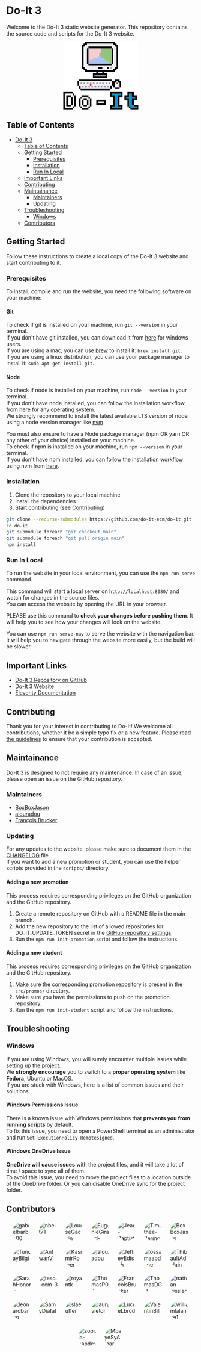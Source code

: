 # Do-It 3 <span id="do-it-3"></span>

Welcome to the Do-It 3 static website generator. This repository contains the source code and scripts for the Do-It 3 website.

<div style="display: flex; justify-content: center; align-items: center;">
  <img src="https://raw.githubusercontent.com/do-it-ecm/do-it/main/src/assets/img/logo/intermediate-text.png" alt="Do-It Logo" style="width: 200px; image-rendering: pixelated;">
</div>

## Table of Contents <span id="table-of-contents"></span>

- [Do-It 3](#do-it-3)
  - [Table of Contents](#table-of-contents)
  - [Getting Started](#getting-started)
    - [Prerequisites](#prerequisites)
    - [Installation](#installation)
    - [Run In Local](#run-in-local)
  - [Important Links](#important-links)
  - [Contributing](#contributing)
  - [Maintainance](#maintainance)
    - [Maintainers](#maintainers)
    - [Updating](#updating)
  - [Troubleshooting](#troubleshooting)
    - [Windows](#windows)
  - [Contributors](#contributors)

## Getting Started <span id="getting-started"></span>

Follow these instructions to create a local copy of the Do-It 3 website and start contributing to it.

### Prerequisites <span id="prerequisites"></span>

To install, compile and run the website, you need the following software on your machine:

#### Git

To check if git is installed on your machine, run ```git --version``` in your terminal.\
If you don't have git installed, you can download it from [here](https://git-scm.com/downloads) for windows users.\
If you are using a mac, you can use [brew](https://brew.sh) to install it: `brew install git`.\
If you are using a linux distribution, you can use your package manager to install it: `sudo apt-get install git`.

#### Node

To check if node is installed on your machine, run ```node --version``` in your terminal.\
If you don't have node installed, you can follow the installation workflow from [here](https://nodejs.org/en/download/) for any operating system.\
We strongly recommend to install the latest available LTS version of node using a node version manager like [nvm](https://github.com/nvm-sh/nvm?tab=readme-ov-file#installing-and-updating)

You must also ensure to have a Node package manager (npm OR yarn OR any other of your choice) installed on your machine.\
To check if npm is installed on your machine, run ```npm --version``` in your terminal.\
If you don't have npm installed, you can follow the installation workflow using nvm from [here](https://github.com/nvm-sh/nvm?tab=readme-ov-file#installing-and-updating).

### Installation <span id="installation"></span>

1. Clone the repository to your local machine
2. Install the dependencies
3. Start contributing (see [Contributing](./CONTRIBUTING.md))

```bash
git clone --recurse-submodules https://github.com/do-it-ecm/do-it.git
cd do-it
git submodule foreach "git checkout main"
git submodule foreach "git pull origin main"
npm install
```

### Run In Local <span id="run-in-local"></span>

To run the website in your local environment, you can use the `npm run serve` command.

This command will start a local server on `http://localhost:8080/` and watch for changes in the source files.\
You can access the website by opening the URL in your browser.

PLEASE use this command to **check your changes before pushing them**. It will help you to see how your changes will look on the website.

You can use `npm run serve-nav` to serve the website with the navigation bar. It will help you to navigate through the website more easily, but the build will be slower.

## Important Links <span id="important-links"></span>

- [Do-It 3 Repository on GitHub](https://github.com/do-it-ecm/do-it)
- [Do-It 3 Website](https://cumin.aioli.ec-m.fr/)
- [Eleventy Documentation](https://www.11ty.dev/docs/)

## Contributing <span id="contributing"></span>

Thank you for your interest in contributing to Do-It! We welcome all contributions, whether it be a simple typo fix or a new feature. Please read [the guidelines](./CONTRIBUTING.md) to ensure that your contribution is accepted.

## Maintainance <span id="maintainance"></span>

Do-It 3 is designed to not require any maintenance. In case of an issue, please open an issue on the GitHub repository.

### Maintainers <span id="maintainers"></span>

- [BoxBoxJason](https://github.com/BoxBoxJason)
- [alouradou](https://githubcom/alouradou)
- [François Brucker](https://github.com/FrancoisBrucker)

### Updating <span id="updating"></span>

For any updates to the website, please make sure to document them in the [CHANGELOG](./CHANGELOG.md) file.\
If you want to add a new promotion or student, you can use the helper scripts provided in the `scripts/` directory.

#### Adding a new promotion

This process requires corresponding privileges on the GitHub organization and the GitHub repository.

1. Create a remote repository on GitHub with a README file in the main branch.
2. Add the new repository to the list of allowed repositories for DO_IT_UPDATE_TOKEN secret in the [GitHub repository settings](https://github.com/organizations/do-it-ecm/settings/secrets/actions/DO_IT_UPDATE_TOKEN)
3. Run the `npm run init-promotion` script and follow the instructions.

#### Adding a new student

This process requires corresponding privileges on the GitHub organization and the GitHub repository.

1. Make sure the corresponding promotion repository is present in the `src/promos/` directory.
2. Make sure you have the permissions to push on the promotion repository.
3. Run the `npm run init-student` script and follow the instructions.

## Troubleshooting <span id="troubleshooting"></span>

### Windows <span id="windows"></span>

If you are using Windows, you will surely encounter multiple issues while setting up the project.\
We **strongly encourage** you to switch to a **proper operating system** like **Fedora**, Ubuntu or MacOS.\
If you are stuck with Windows, here is a list of common issues and their solutions.

#### Windows Permissions Issue

There is a known issue with Windows permissions that **prevents you from running scripts** by default.\
To fix this issue, you need to open a PowerShell terminal as an administrator and run `Set-ExecutionPolicy RemoteSigned`.

#### Windows OneDrive Issue

**OneDrive will cause issues** with the project files, and it will take a lot of time / space to sync all of them.\
To avoid this issue, you need to move the project files to a location outside of the OneDrive folder. Or you can disable OneDrive sync for the project folder.

## Contributors <span id="contributors"></span>

<div style="display: flex; flex-wrap: wrap; gap: 10px; justify-content: center; align-items: center;">
    <a href="https://github.com/gabrielbarbe00" style="display: flex; flex-direction: column; align-items: center; text-decoration: none;"><img src="https://avatars.githubusercontent.com/u/112874056?v=4" title="gabrielbarbe00" alt="gabrielbarbe00" style="width: 50px; height: 50px; border-radius: 50%; margin: 5px;"></a>
    <a href="https://github.com/nbert71" style="display: flex; flex-direction: column; align-items: center; text-decoration: none;"><img src="https://avatars.githubusercontent.com/u/75083621?v=4" title="nbert71" alt="nbert71" style="width: 50px; height: 50px; border-radius: 50%; margin: 5px;"></a>
    <a href="https://github.com/LouiseGacoin" style="display: flex; flex-direction: column; align-items: center; text-decoration: none;"><img src="https://avatars.githubusercontent.com/u/112874138?v=4" title="LouiseGacoin" alt="LouiseGacoin" style="width: 50px; height: 50px; border-radius: 50%; margin: 5px;"></a>
    <a href="https://github.com/EugenieGiraud-Telme" style="display: flex; flex-direction: column; align-items: center; text-decoration: none;"><img src="https://avatars.githubusercontent.com/u/112874091?v=4" title="EugenieGiraud-Telme" alt="EugenieGiraud-Telme" style="width: 50px; height: 50px; border-radius: 50%; margin: 5px;"></a>
    <a href="https://github.com/Jean-Baptiste-DP" style="display: flex; flex-direction: column; align-items: center; text-decoration: none;"><img src="https://avatars.githubusercontent.com/u/77680664?v=4" title="Jean-Baptiste-DP" alt="Jean-Baptiste-DP" style="width: 50px; height: 50px; border-radius: 50%; margin: 5px;"></a>
    <a href="https://github.com/Timothee-Bermond" style="display: flex; flex-direction: column; align-items: center; text-decoration: none;"><img src="https://avatars.githubusercontent.com/u/94856338?v=4" title="Timothee-Bermond" alt="Timothee-Bermond" style="width: 50px; height: 50px; border-radius: 50%; margin: 5px;"></a>
    <a href="https://github.com/BoxBoxJason" style="display: flex; flex-direction: column; align-items: center; text-decoration: none;"><img src="https://avatars.githubusercontent.com/u/62643679?v=4" title="BoxBoxJason" alt="BoxBoxJason" style="width: 50px; height: 50px; border-radius: 50%; margin: 5px;"></a>
    <a href="https://github.com/TuncayBilgi" style="display: flex; flex-direction: column; align-items: center; text-decoration: none;"><img src="https://avatars.githubusercontent.com/u/90749676?v=4" title="TuncayBilgi" alt="TuncayBilgi" style="width: 50px; height: 50px; border-radius: 50%; margin: 5px;"></a>
    <a href="https://github.com/AntwanV" style="display: flex; flex-direction: column; align-items: center; text-decoration: none;"><img src="https://avatars.githubusercontent.com/u/73229456?v=4" title="AntwanV" alt="AntwanV" style="width: 50px; height: 50px; border-radius: 50%; margin: 5px;"></a>
    <a href="https://github.com/KasimirRomer" style="display: flex; flex-direction: column; align-items: center; text-decoration: none;"><img src="https://avatars.githubusercontent.com/u/47687775?v=4" title="KasimirRomer" alt="KasimirRomer" style="width: 50px; height: 50px; border-radius: 50%; margin: 5px;"></a>
    <a href="https://github.com/alouradou" style="display: flex; flex-direction: column; align-items: center; text-decoration: none;"><img src="https://avatars.githubusercontent.com/u/18040415?v=4" title="alouradou" alt="alouradou" style="width: 50px; height: 50px; border-radius: 50%; margin: 5px;"></a>
    <a href="https://github.com/JeffreyEdisah" style="display: flex; flex-direction: column; align-items: center; text-decoration: none;"><img src="https://avatars.githubusercontent.com/u/112874174?v=4" title="JeffreyEdisah" alt="JeffreyEdisah" style="width: 50px; height: 50px; border-radius: 50%; margin: 5px;"></a>
    <a href="https://github.com/ossamaabdane" style="display: flex; flex-direction: column; align-items: center; text-decoration: none;"><img src="https://avatars.githubusercontent.com/u/112874071?v=4" title="ossamaabdane" alt="ossamaabdane" style="width: 50px; height: 50px; border-radius: 50%; margin: 5px;"></a>
    <a href="https://github.com/ThibaultAdelain" style="display: flex; flex-direction: column; align-items: center; text-decoration: none;"><img src="https://avatars.githubusercontent.com/u/94785843?v=4" title="ThibaultAdelain" alt="ThibaultAdelain" style="width: 50px; height: 50px; border-radius: 50%; margin: 5px;"></a>
    <a href="https://github.com/SarahHonore" style="display: flex; flex-direction: column; align-items: center; text-decoration: none;"><img src="https://avatars.githubusercontent.com/u/112874112?v=4" title="SarahHonore" alt="SarahHonore" style="width: 50px; height: 50px; border-radius: 50%; margin: 5px;"></a>
    <a href="https://github.com/tesdt-ecm-3" style="display: flex; flex-direction: column; align-items: center; text-decoration: none;"><img src="https://avatars.githubusercontent.com/u/144914029?v=4" title="tesdt-ecm-3" alt="tesdt-ecm-3" style="width: 50px; height: 50px; border-radius: 50%; margin: 5px;"></a>
    <a href="https://github.com/royantk" style="display: flex; flex-direction: column; align-items: center; text-decoration: none;"><img src="https://avatars.githubusercontent.com/u/91052551?v=4" title="royantk" alt="royantk" style="width: 50px; height: 50px; border-radius: 50%; margin: 5px;"></a>
    <a href="https://github.com/ThomasP04" style="display: flex; flex-direction: column; align-items: center; text-decoration: none;"><img src="https://avatars.githubusercontent.com/u/95079084?v=4" title="ThomasP04" alt="ThomasP04" style="width: 50px; height: 50px; border-radius: 50%; margin: 5px;"></a>
    <a href="https://github.com/FrancoisBrucker" style="display: flex; flex-direction: column; align-items: center; text-decoration: none;"><img src="https://avatars.githubusercontent.com/u/1096186?v=4" title="FrancoisBrucker" alt="FrancoisBrucker" style="width: 50px; height: 50px; border-radius: 50%; margin: 5px;"></a>
    <a href="https://github.com/ThomasDGH" style="display: flex; flex-direction: column; align-items: center; text-decoration: none;"><img src="https://avatars.githubusercontent.com/u/116448822?v=4" title="ThomasDGH" alt="ThomasDGH" style="width: 50px; height: 50px; border-radius: 50%; margin: 5px;"></a>
    <a href="https://github.com/nathan-gissler" style="display: flex; flex-direction: column; align-items: center; text-decoration: none;"><img src="https://avatars.githubusercontent.com/u/112874234?v=4" title="nathan-gissler" alt="nathan-gissler" style="width: 50px; height: 50px; border-radius: 50%; margin: 5px;"></a>
    <a href="https://github.com/leonardbarbo" style="display: flex; flex-direction: column; align-items: center; text-decoration: none;"><img src="https://avatars.githubusercontent.com/u/112567740?v=4" title="leonardbarbo" alt="leonardbarbo" style="width: 50px; height: 50px; border-radius: 50%; margin: 5px;"></a>
    <a href="https://github.com/SamyDiafat" style="display: flex; flex-direction: column; align-items: center; text-decoration: none;"><img src="https://avatars.githubusercontent.com/u/118663043?v=4" title="SamyDiafat" alt="SamyDiafat" style="width: 50px; height: 50px; border-radius: 50%; margin: 5px;"></a>
    <a href="https://github.com/slaeuffer" style="display: flex; flex-direction: column; align-items: center; text-decoration: none;"><img src="https://avatars.githubusercontent.com/u/78797063?v=4" title="slaeuffer" alt="slaeuffer" style="width: 50px; height: 50px; border-radius: 50%; margin: 5px;"></a>
    <a href="https://github.com/lauravietor" style="display: flex; flex-direction: column; align-items: center; text-decoration: none;"><img src="https://avatars.githubusercontent.com/u/92258848?v=4" title="lauravietor" alt="lauravietor" style="width: 50px; height: 50px; border-radius: 50%; margin: 5px;"></a>
    <a href="https://github.com/LucieLbrcd1" style="display: flex; flex-direction: column; align-items: center; text-decoration: none;"><img src="https://avatars.githubusercontent.com/u/118168976?v=4" title="LucieLbrcd1" alt="LucieLbrcd1" style="width: 50px; height: 50px; border-radius: 50%; margin: 5px;"></a>
    <a href="https://github.com/ValentinBilla" style="display: flex; flex-direction: column; align-items: center; text-decoration: none;"><img src="https://avatars.githubusercontent.com/u/91964228?v=4" title="ValentinBilla" alt="ValentinBilla" style="width: 50px; height: 50px; border-radius: 50%; margin: 5px;"></a>
    <a href="https://github.com/williamlalanne1" style="display: flex; flex-direction: column; align-items: center; text-decoration: none;"><img src="https://avatars.githubusercontent.com/u/144914730?v=4" title="williamlalanne1" alt="williamlalanne1" style="width: 50px; height: 50px; border-radius: 50%; margin: 5px;"></a>
    <a href="https://github.com/sophia-capdevielle" style="display: flex; flex-direction: column; align-items: center; text-decoration: none;"><img src="https://avatars.githubusercontent.com/u/180400312?v=4" title="sophia-capdevielle" alt="sophia-capdevielle" style="width: 50px; height: 50px; border-radius: 50%; margin: 5px;"></a>
    <a href="https://github.com/MbayeSyAmar" style="display: flex; flex-direction: column; align-items: center; text-decoration: none;"><img src="https://avatars.githubusercontent.com/u/111590312?v=4" title="MbayeSyAmar" alt="MbayeSyAmar" style="width: 50px; height: 50px; border-radius: 50%; margin: 5px;"></a>
</div>

